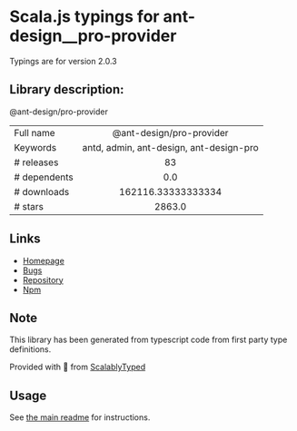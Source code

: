 
# Scala.js typings for ant-design__pro-provider

Typings are for version 2.0.3

## Library description:
@ant-design/pro-provider

|                    |                 |
| ------------------ | :-------------: |
| Full name          | @ant-design/pro-provider |
| Keywords           | antd, admin, ant-design, ant-design-pro |
| # releases         | 83 |
| # dependents       | 0.0 |
| # downloads        | 162116.33333333334 |
| # stars            | 2863.0 |

## Links
- [Homepage](https://github.com/ant-design/pro-components#readme)
- [Bugs](http://github.com/umijs/plugins/issues)
- [Repository](https://github.com/ant-design/pro-components)
- [Npm](https://www.npmjs.com/package/%40ant-design%2Fpro-provider)
    


## Note
This library has been generated from typescript code from first party type definitions.

Provided with :purple_heart: from [ScalablyTyped](https://github.com/oyvindberg/ScalablyTyped)

## Usage
See [the main readme](../../readme.md) for instructions.


